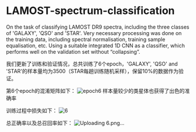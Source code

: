 
# LAMOST-spectrum-classification
On the task of classifying LAMOST DR9 spectra, including the three classes of 'GALAXY', 'QSO' and 'STAR'. Very necessary processing was done on the training data, including spectral normalisation, training sample equalisation, etc. Using a suitable integrated 1D CNN as a classifier, which performs well on the validation set without “collapsing”.  



我们更新了训练和验证情况，总共训练了6个epoch，'GALAXY', 'QSO' and 'STAR'的样本量均为3500（STAR每趟训练随机采样），保留10%的数据作为验证。

第6个epoch的混淆矩阵如下：
![epoch6](https://github.com/JovanYe/LAMOST-spectrum-classification/assets/162402413/81d4327e-455a-4316-9e79-57a80503e115)
样本量较少的类星体也获得了出色的准确率

训练过程中损失如下：
![6](https://github.com/JovanYe/LAMOST-spectrum-classification/assets/162402413/dc5924c8-1a6b-43ad-a232-b8a2518f7188)

总正确率以及总召回率如下：
![Uploading 6.png…]()






